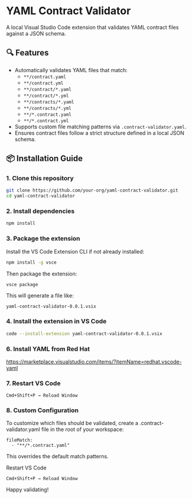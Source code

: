 # YAML Contract Validator

A local Visual Studio Code extension that validates YAML contract files against a JSON schema.

## 🔍 Features

- Automatically validates YAML files that match:
  - `**/contract.yaml`
  - `**/contract.yml`
  - `**/contract/*.yaml`
  - `**/contract/*.yml`
  - `**/contracts/*.yaml`
  - `**/contracts/*.yml`
  - `**/*.contract.yaml`
  - `**/*.contract.yml`
- Supports custom file matching patterns via `.contract-validator.yaml`.
- Ensures contract files follow a strict structure defined in a local JSON schema.

## 📦 Installation Guide


### 1. Clone this repository

```bash
git clone https://github.com/your-org/yaml-contract-validator.git
cd yaml-contract-validator
```

### 2. Install dependencies

```bash
npm install
```

### 3. Package the extension

Install the VS Code Extension CLI if not already installed:

```bash
npm install -g vsce
```

Then package the extension:

```bash
vsce package
```

This will generate a file like:

```
yaml-contract-validator-0.0.1.vsix
```

### 4. Install the extension in VS Code

```bash
code --install-extension yaml-contract-validator-0.0.1.vsix
```

### 6. Install YAML from Red Hat
https://marketplace.visualstudio.com/items/?itemName=redhat.vscode-yaml

### 7. Restart VS Code
```
Cmd+Shift+P → Reload Window
```

### 8. Custom Configuration
To customize which files should be validated, create a .contract-validator.yaml file in the root of your workspace:

```
fileMatch:
  - "**/*.contract.yaml"
```
This overrides the default match patterns.

Restart VS Code
```
Cmd+Shift+P → Reload Window
```


Happy validating!
